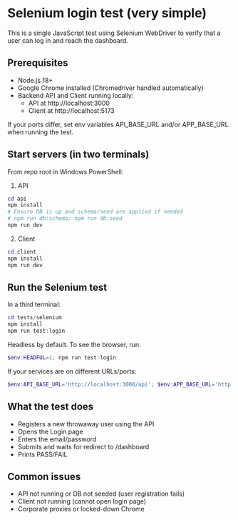# Selenium login test (very simple)

This is a single JavaScript test using Selenium WebDriver to verify that a user can log in and reach the dashboard.

## Prerequisites
- Node.js 18+
- Google Chrome installed (Chromedriver handled automatically)
- Backend API and Client running locally:
  - API at http://localhost:3000
  - Client at http://localhost:5173

If your ports differ, set env variables API_BASE_URL and/or APP_BASE_URL when running the test.

## Start servers (in two terminals)
From repo root in Windows PowerShell:

1) API

```powershell
cd api
npm install
# Ensure DB is up and schema/seed are applied if needed
# npm run db:schema; npm run db:seed
npm run dev
```

2) Client

```powershell
cd client
npm install
npm run dev
```

## Run the Selenium test
In a third terminal:

```powershell
cd tests/selenium
npm install
npm run test:login
```

Headless by default. To see the browser, run:

```powershell
$env:HEADFUL=1; npm run test:login
```

If your services are on different URLs/ports:

```powershell
$env:API_BASE_URL='http://localhost:3000/api'; $env:APP_BASE_URL='http://localhost:5174'; npm run test:login
```

## What the test does
- Registers a new throwaway user using the API
- Opens the Login page
- Enters the email/password
- Submits and waits for redirect to /dashboard
- Prints PASS/FAIL

## Common issues
- API not running or DB not seeded (user registration fails)
- Client not running (cannot open login page)
- Corporate proxies or locked-down Chrome
